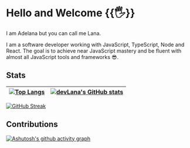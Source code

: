 # Hello and Welcome {{:raised_hand_with_fingers_splayed:}}

I am Adelana but you can call me Lana.

I am a software developer working with JavaScript, TypeScript, Node and React. The goal is to achieve near JavaScript mastery and be fluent with almost all JavaScript tools and frameworks :sunglasses:.

## Stats

[![Top Langs](https://github-readme-stats.vercel.app/api/top-langs/?username=devLana&layout=compact&theme=gotham)](https://github.com/anuraghazra/github-readme-stats) | [![devLana's GitHub stats](https://github-readme-stats.vercel.app/api?username=devLana&hide=stars,contribs&count_private=true&show_icons=true&theme=great-gatsby)](https://github.com/anuraghazra/github-readme-stats)
:-:|-
[![GitHub Streak](https://github-readme-streak-stats.herokuapp.com/?user=devLana&theme=vision-friendly-dark)](https://git.io/streak-stats)

## Contributions

[![Ashutosh's github activity graph](https://activity-graph.herokuapp.com/graph?username=devLana&theme=gruvbox&radius=5)](https://github.com/ashutosh00710/github-readme-activity-graph)
